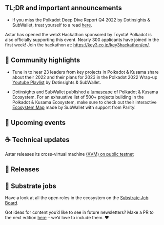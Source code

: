 ## TL;DR and important announcements

* If you miss the Polkadot Deep Dive Report Q4 2022 by Dotinsights & SubWallet, treat yourself to a read [here](https://dotinsights.subwallet.app/polkadot-report-q4-2022-en/).

Astar has opened the web3 Hackathon sponsored by Toyota! Polkadot is also officially supporting this event. Nearly 300 applicants have joined in the first week! Join the hackathon at: https://key3.co.jp/key3hackathon/en/.

## 🔦 Community highlights

* Tune in to hear 23 leaders from key projects in Polkadot & Kusama share about their 2022 and their plans for 2023 in the Polkadot 2022 Wrap-up [Youtube Playlist](https://bit.ly/dotinsights_polkadotwrapup2022) by Dotinsights & SubWallet.

* Dotinsights and SubWallet published a [lumascape](https://twitter.com/dotinsights_xyz/status/1620752291124088832) of Polkadot & Kusama Ecosystem. For an exhaustive list of 500+ projects building in the Polkadot & Kusama Ecosystem, make sure to check out their interactive [Ecosystem Map](dotinsights.subwallet.app/projects/) made by SubWallet with support from Parity!
 
## 📆 Upcoming events
 
## ☕️ Technical updates

Astar releases its cross-virtual machine [(XVM) on public testnet](https://medium.com/astar-network/cross-virtual-machine-creating-a-portal-to-the-future-of-smart-contracts-a96c6d2f79b8)

## 👀 Releases

## 📰 Substrate jobs

Have a look at all the open roles in the ecosystem on the [Substrate Job Board](https://careers.substrate.io/jobs).

Got ideas for content you’d like to see in future newsletters? Make a PR to the next edition [here](https://github.com/substrate-developer-hub/newsletter/pulls) – we’d love to include them. ❤️
